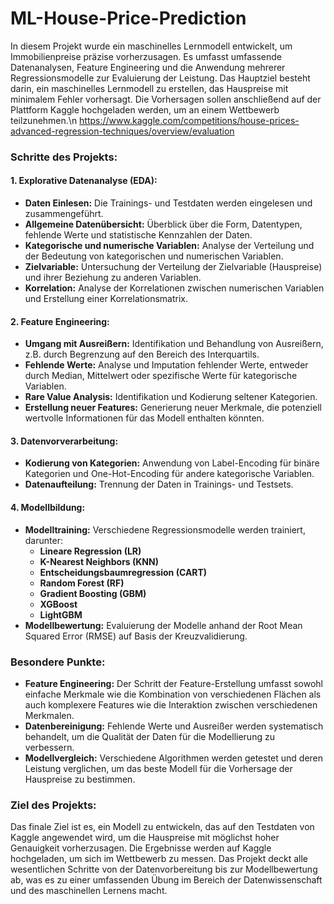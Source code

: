 # ML-House-Price-Prediction
In diesem Projekt wurde ein maschinelles Lernmodell entwickelt, um Immobilienpreise präzise vorherzusagen. Es umfasst umfassende Datenanalysen, Feature Engineering und die Anwendung mehrerer Regressionsmodelle zur Evaluierung der Leistung. 
Das Hauptziel besteht darin, ein maschinelles Lernmodell zu erstellen, das Hauspreise mit minimalem Fehler vorhersagt. Die Vorhersagen sollen anschließend auf der Plattform Kaggle hochgeladen werden, um an einem Wettbewerb teilzunehmen.\n
https://www.kaggle.com/competitions/house-prices-advanced-regression-techniques/overview/evaluation



### Schritte des Projekts:

#### 1. **Explorative Datenanalyse (EDA):**
   - **Daten Einlesen:** Die Trainings- und Testdaten werden eingelesen und zusammengeführt.
   - **Allgemeine Datenübersicht:** Überblick über die Form, Datentypen, fehlende Werte und statistische Kennzahlen der Daten.
   - **Kategorische und numerische Variablen:** Analyse der Verteilung und der Bedeutung von kategorischen und numerischen Variablen.
   - **Zielvariable:** Untersuchung der Verteilung der Zielvariable (Hauspreise) und ihrer Beziehung zu anderen Variablen.
   - **Korrelation:** Analyse der Korrelationen zwischen numerischen Variablen und Erstellung einer Korrelationsmatrix.

#### 2. **Feature Engineering:**
   - **Umgang mit Ausreißern:** Identifikation und Behandlung von Ausreißern, z.B. durch Begrenzung auf den Bereich des Interquartils.
   - **Fehlende Werte:** Analyse und Imputation fehlender Werte, entweder durch Median, Mittelwert oder spezifische Werte für kategorische Variablen.
   - **Rare Value Analysis:** Identifikation und Kodierung seltener Kategorien.
   - **Erstellung neuer Features:** Generierung neuer Merkmale, die potenziell wertvolle Informationen für das Modell enthalten könnten.

#### 3. **Datenvorverarbeitung:**
   - **Kodierung von Kategorien:** Anwendung von Label-Encoding für binäre Kategorien und One-Hot-Encoding für andere kategorische Variablen.
   - **Datenaufteilung:** Trennung der Daten in Trainings- und Testsets.

#### 4. **Modellbildung:**
   - **Modelltraining:** Verschiedene Regressionsmodelle werden trainiert, darunter:
     - **Lineare Regression (LR)**
     - **K-Nearest Neighbors (KNN)**
     - **Entscheidungsbaumregression (CART)**
     - **Random Forest (RF)**
     - **Gradient Boosting (GBM)**
     - **XGBoost**
     - **LightGBM**
   - **Modellbewertung:** Evaluierung der Modelle anhand der Root Mean Squared Error (RMSE) auf Basis der Kreuzvalidierung.

### Besondere Punkte:

- **Feature Engineering:** Der Schritt der Feature-Erstellung umfasst sowohl einfache Merkmale wie die Kombination von verschiedenen Flächen als auch komplexere Features wie die Interaktion zwischen verschiedenen Merkmalen.
- **Datenbereinigung:** Fehlende Werte und Ausreißer werden systematisch behandelt, um die Qualität der Daten für die Modellierung zu verbessern.
- **Modellvergleich:** Verschiedene Algorithmen werden getestet und deren Leistung verglichen, um das beste Modell für die Vorhersage der Hauspreise zu bestimmen.

### Ziel des Projekts:

Das finale Ziel ist es, ein Modell zu entwickeln, das auf den Testdaten von Kaggle angewendet wird, um die Hauspreise mit möglichst hoher Genauigkeit vorherzusagen. Die Ergebnisse werden auf Kaggle hochgeladen, um sich im Wettbewerb zu messen.
Das Projekt deckt alle wesentlichen Schritte von der Datenvorbereitung bis zur Modellbewertung ab, was es zu einer umfassenden Übung im Bereich der Datenwissenschaft und des maschinellen Lernens macht.
